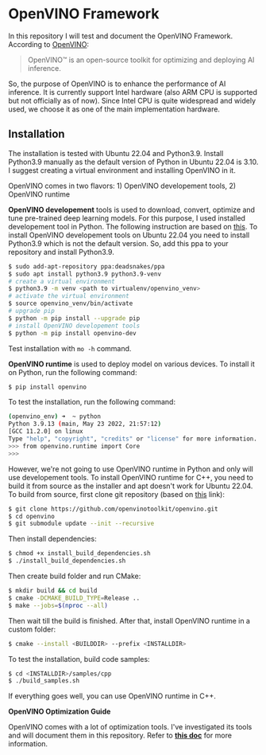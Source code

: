 # OpenVINO Framework
In this repository I will test and document the OpenVINO Framework. According to [OpenVINO](https://docs.openvino.ai/latest/index.html):
> OpenVINO™ is an open-source toolkit for optimizing and deploying AI inference.

So, the purpose of OpenVINO is to enhance the performance of AI inference. It is currently support Intel hardware (also ARM CPU is supported but not officially as of now). Since Intel CPU is quite widespread and widely used, we choose it as one of the main implementation hardware. 

## Installation
The installation is tested with Ubuntu 22.04 and Python3.9. Install Python3.9 manually as the default version of Python in Ubuntu 22.04 is 3.10. I suggest creating a virtual environment and installing OpenVINO in it.

OpenVINO comes in two flavors: 1) OpenVINO developement tools, 2) OpenVINO runtime 

**OpenVINO developement** tools is used to download, convert, optimize and tune pre-trained deep learning models. For this purpose, I used installed developement tool in Python. The following instruction are based on [this](https://docs.openvino.ai/latest/openvino_docs_install_guides_install_dev_tools.html). To install OpenVINO developement tools on Ubuntu 22.04 you need to install Python3.9 which is not the default version. So, add this ppa to your repository and install Python3.9.

```bash
$ sudo add-apt-repository ppa:deadsnakes/ppa 
$ sudo apt install python3.9 python3.9-venv
# create a virtual environment
$ python3.9 -m venv <path to virtualenv/openvino_venv>
# activate the virtual environment
$ source openvino_venv/bin/activate
# upgrade pip
$ python -m pip install --upgrade pip
# install OpenVINO developement tools
$ python -m pip install openvino-dev 
```
Test installation with `mo -h` command.

**OpenVINO runtime** is used to deploy model on various devices. To install it on Python, run the following command:

```bash
$ pip install openvino
```
To test the installation, run the following command:

```bash
(openvino_env) ➜  ~ python
Python 3.9.13 (main, May 23 2022, 21:57:12) 
[GCC 11.2.0] on linux
Type "help", "copyright", "credits" or "license" for more information.
>>> from openvino.runtime import Core
>>>
```
However, we're not going to use OpenVINO runtime in Python and only will use developement tools. To install OpenVINO runtime for C++, you need to build it from source as the installer and apt doesn't work for Ubuntu 22.04. To build from source, first clone git repository (based on [this](https://github.com/openvinotoolkit/openvino/wiki/BuildingCode) link):

```bash
$ git clone https://github.com/openvinotoolkit/openvino.git
$ cd openvino
$ git submodule update --init --recursive
```
Then install dependencies:

```bash
$ chmod +x install_build_dependencies.sh
$ ./install_build_dependencies.sh
```
Then create build folder and run CMake:

```bash
$ mkdir build && cd build
$ cmake -DCMAKE_BUILD_TYPE=Release ..
$ make --jobs=$(nproc --all)
```
Then wait till the build is finished. After that, install OpenVINO runtime in a custom folder:

```bash
$ cmake --install <BUILDDIR> --prefix <INSTALLDIR>
```
To test the installation, build code samples:

```bash
$ cd <INSTALLDIR>/samples/cpp
$ ./build_samples.sh
```
If everything goes well, you can use OpenVINO runtime in C++. 

**OpenVINO Optimization Guide**

OpenVINO comes with a lot of optimization tools. I've investigated its tools and will document them in this repository. Refer to [**this doc**](./docs/optimization-guide.md) for more information.

